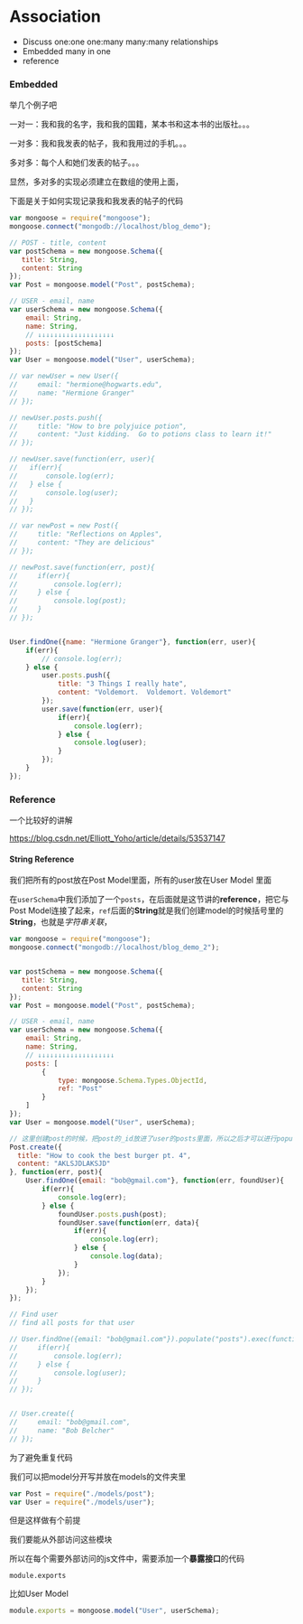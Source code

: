 # Association

- Discuss one:one one:many many:many relationships
- Embedded many in one
- reference

### Embedded

举几个例子吧

一对一：我和我的名字，我和我的国籍，某本书和这本书的出版社。。。

一对多：我和我发表的帖子，我和我用过的手机。。。

多对多：每个人和她们发表的帖子。。。

显然，多对多的实现必须建立在数组的使用上面，

下面是关于如何实现记录我和我发表的帖子的代码

```js
var mongoose = require("mongoose");
mongoose.connect("mongodb://localhost/blog_demo");

// POST - title, content
var postSchema = new mongoose.Schema({
   title: String,
   content: String
});
var Post = mongoose.model("Post", postSchema);

// USER - email, name
var userSchema = new mongoose.Schema({
    email: String,
    name: String,
    // ↓↓↓↓↓↓↓↓↓↓↓↓↓↓↓↓↓↓↓
    posts: [postSchema]
});
var User = mongoose.model("User", userSchema);

// var newUser = new User({
//     email: "hermione@hogwarts.edu",
//     name: "Hermione Granger"
// });

// newUser.posts.push({
//     title: "How to bre polyjuice potion",
//     content: "Just kidding.  Go to potions class to learn it!"
// });

// newUser.save(function(err, user){
//   if(err){
//       console.log(err);
//   } else {
//       console.log(user);
//   }
// });

// var newPost = new Post({
//     title: "Reflections on Apples",
//     content: "They are delicious"
// });

// newPost.save(function(err, post){
//     if(err){
//         console.log(err);
//     } else {
//         console.log(post);
//     }
// });


User.findOne({name: "Hermione Granger"}, function(err, user){
    if(err){
        // console.log(err);
    } else {
        user.posts.push({
            title: "3 Things I really hate",
            content: "Voldemort.  Voldemort. Voldemort"
        });
        user.save(function(err, user){
            if(err){
                console.log(err);
            } else {
                console.log(user);
            }
        });
    }
});	
```



### Reference

一个比较好的讲解

https://blog.csdn.net/Elliott_Yoho/article/details/53537147

#### String Reference

我们把所有的post放在Post Model里面，所有的user放在User Model 里面

在`userSchema`中我们添加了一个`posts`，在后面就是这节讲的**reference**，把它与Post Model连接了起来，`ref`后面的**String**就是我们创建model的时候括号里的**String**，也就是*字符串关联*，

```js
var mongoose = require("mongoose");
mongoose.connect("mongodb://localhost/blog_demo_2");


var postSchema = new mongoose.Schema({
   title: String,
   content: String
});
var Post = mongoose.model("Post", postSchema);

// USER - email, name
var userSchema = new mongoose.Schema({
    email: String,
    name: String,
    // ↓↓↓↓↓↓↓↓↓↓↓↓↓↓↓↓↓↓↓
    posts: [
    	{
    		type: mongoose.Schema.Types.ObjectId,
            ref: "Post"
        }
    ]
});
var User = mongoose.model("User", userSchema);

// 这里创建post的时候，把post的_id放进了user的posts里面，所以之后才可以进行populate
Post.create({
  title: "How to cook the best burger pt. 4",
  content: "AKLSJDLAKSJD"
}, function(err, post){
    User.findOne({email: "bob@gmail.com"}, function(err, foundUser){
        if(err){
            console.log(err);
        } else {
            foundUser.posts.push(post);
            foundUser.save(function(err, data){
                if(err){
                    console.log(err);
                } else {
                    console.log(data);
                }
            });
        }
    });
});

// Find user
// find all posts for that user

// User.findOne({email: "bob@gmail.com"}).populate("posts").exec(function(err, user){
//     if(err){
//         console.log(err);
//     } else {
//         console.log(user);
//     }
// });


// User.create({
//     email: "bob@gmail.com",
//     name: "Bob Belcher"
// });
```





为了避免重复代码

我们可以把model分开写并放在models的文件夹里

```js
var Post = require("./models/post");
var User = require("./models/user");
```

但是这样做有个前提

我们要能从外部访问这些模块

所以在每个需要外部访问的js文件中，需要添加一个**暴露接口**的代码

`module.exports`

比如User Model

```js
module.exports = mongoose.model("User", userSchema);
```

